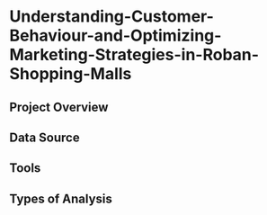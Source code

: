 # Understanding-Customer-Behaviour-and-Optimizing-Marketing-Strategies-in-Roban-Shopping-Malls

## Project Overview

## Data Source

## Tools 

## Types of Analysis

## 
